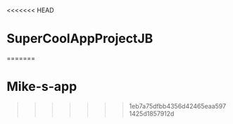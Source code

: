 <<<<<<< HEAD
# SuperCoolAppProjectJB
=======
# Mike-s-app
>>>>>>> 1eb7a75dfbb4356d42465eaa5971425d1857912d
